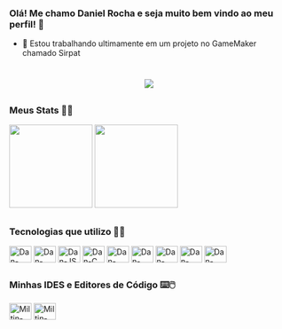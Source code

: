 ### Olá! Me chamo Daniel Rocha e seja muito bem vindo ao meu perfil! 👋
- 🔭 Estou trabalhando ultimamente em um projeto no GameMaker chamado Sirpat

<h1 align="center">
    <img src="Sirpat.gif" style="display: inline; text-align: center;">
</h1>

##
### Meus Stats 🤖📃
<div align-items="center" justify-content="center">
    <img height="150em" src="https://github-readme-stats.vercel.app/api?username=HeroNinjaDan&theme=tokyonight">
    <img height="150em" src="https://github-readme-stats.vercel.app/api/top-langs/?username=HeroNinjaDan&layout=compact&theme=tokyonight">
  </div>

##
### Tecnologias que utilizo 👨‍💻
<div style="display: inline_block">
  <img align="center" alt="Dan-HTML" height="30" width="40" src="https://cdn.jsdelivr.net/gh/devicons/devicon/icons/html5/html5-plain.svg">
  <img align="center" alt="Dan-CSS" height="30" width="40" src="https://cdn.jsdelivr.net/gh/devicons/devicon/icons/css3/css3-plain.svg">
  <img align="center" alt="Dan-JS" height="30" width="40" src="https://cdn.jsdelivr.net/gh/devicons/devicon/icons/javascript/javascript-plain.svg">
  <img align="center" alt="Dan-C" height="30" width="40" src="https://cdn.jsdelivr.net/gh/devicons/devicon/icons/c/c-plain.svg" />
  <img align="center" alt="Dan-Cpp" height="30" width="40" src="https://cdn.jsdelivr.net/gh/devicons/devicon/icons/cplusplus/cplusplus-plain.svg" />
  <img align="center" alt="Dan-CSharp" height="30" width="40" src="https://cdn.jsdelivr.net/gh/devicons/devicon/icons/csharp/csharp-plain.svg">
  <img align="center" alt="Dan-MySQL" height="30" width="40" src="https://cdn.jsdelivr.net/gh/devicons/devicon/icons/mysql/mysql-plain.svg" />
  <img align="center" alt="Dan-SQLSever" height="30" width="40" src="https://cdn.jsdelivr.net/gh/devicons/devicon/icons/microsoftsqlserver/microsoftsqlserver-plain.svg" />
   <img align="center" alt="Dan-GML" height="30" width="40" src="https://www.filepicker.io/api/file/CFNm2o8yTMmrxIeIr0bm" />
</div>

##
### Minhas IDES e Editores de Código ⌨️🖱️
<div style="display: inline_block">
  <img align="center" alt="Miltin-VS" height="30" width="40" src="https://cdn.jsdelivr.net/gh/devicons/devicon/icons/visualstudio/visualstudio-plain.svg">
  <img align="center" alt="Miltin-VSCode" height="30" width="40" src="https://cdn.jsdelivr.net/gh/devicons/devicon/icons/vscode/vscode-original.svg">
</div>

<!--
**HeroNinjaDan/HeroNinjaDan** is a ✨ _special_ ✨ repository because its `README.md` (this file) appears on your GitHub profile.

Here are some ideas to get you started:

- 🔭 I’m currently working on ...
- 🌱 I’m currently learning ...
- 👯 I’m looking to collaborate on ...
- 🤔 I’m looking for help with ...
- 💬 Ask me about ...
- 📫 How to reach me: ...
- 😄 Pronouns: ...
- ⚡ Fun fact: ...
-->
